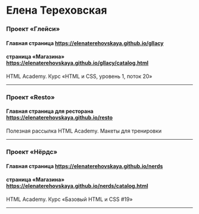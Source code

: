# Елена Тереховская 

### Проект «Глейси»
#### Главная страница <a href="https://elenaterehovskaya.github.io/gllacy" target="_blank">https://elenaterehovskaya.github.io/gllacy</a>

#### страница «Магазина» <a href="https://elenaterehovskaya.github.io/gllacy/catalog.html" target="_blank">https://elenaterehovskaya.github.io/gllacy/catalog.html</a>

HTML Academy. Курс «HTML и CSS, уровень 1, поток 20»

---

### Проект «Resto»
#### Главная страница для ресторана <a href="https://elenaterehovskaya.github.io/resto" target="_blank">https://elenaterehovskaya.github.io/resto</a>

Полезная рассылка HTML Academy. Макеты для тренировки

---

### Проект «Нёрдс»
#### Главная страница <a href="https://elenaterehovskaya.github.io/nerds" target="_blank">https://elenaterehovskaya.github.io/nerds</a>

#### страница «Магазина» <a href="https://elenaterehovskaya.github.io/nerds/catalog.html" target="_blank">https://elenaterehovskaya.github.io/nerds/catalog.html</a>

HTML Academy. Курс «Базовый HTML и CSS #19»

---
